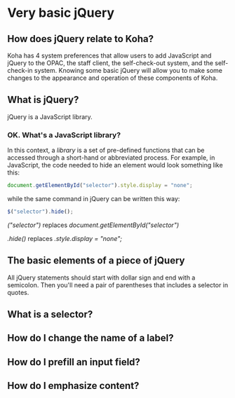 # Very basic jQuery


## How does jQuery relate to Koha?

Koha has 4 system preferences that allow users to add JavaScript and jQuery to the OPAC, the staff client, the self-check-out system, and the self-check-in system.  Knowing some basic jQuery will allow you to make some changes to the appearance and operation of these components of Koha.


## What is jQuery?

jQuery is a JavaScript library.  



### OK.  What's a JavaScript library?

In this context, a *library* is a set of pre-defined functions that can be accessed through a short-hand or abbreviated process.  For example, in JavaScript, the code needed to hide an element would look something like this:

~~~ JavaScript
document.getElementById("selector").style.display = "none";
~~~

while the same command in jQuery can be written this way:

~~~ JavaScript
$("selector").hide();
~~~

_("selector")_ replaces _document.getElementById("selector")_

_.hide()_ replaces _.style.display = "none";_  


## The basic elements of a piece of jQuery

All jQuery statements should start with dollar sign and end with a semicolon.  Then you'll need a pair of parentheses that includes a selector in quotes.


## What is a selector?

## How do I change the name of a label?

## How do I prefill an input field?

## How do I emphasize content?
